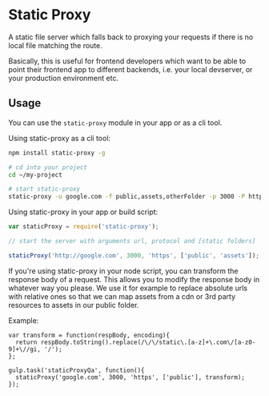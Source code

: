 # Static Proxy

A static file server which falls back to proxying your requests if there is no local file matching the route.

Basically, this is useful for frontend developers which want to be able to point their frontend app to different backends, i.e. your local devserver, or your production environment etc.

## Usage

You can use the `static-proxy` module in your app or as a cli tool.

Using static-proxy as a cli tool:

```bash
npm install static-proxy -g

# cd into your project
cd ~/my-project

# start static-proxy
static-proxy -u google.com -f public,assets,otherFolder -p 3000 -P https
```

Using static-proxy in your app or build script:

```javascript
var staticProxy = require('static-proxy');

// start the server with arguments url, protocol and [static folders]

staticProxy('http://google.com', 3000, 'https', ['public', 'assets']);
```

If you're using static-proxy in your node script, you can transform the response body of a request. This allows you to modify the response body in whatever way you please. We use it for example to replace absolute urls with relative ones so that we can map assets from a cdn or 3rd party resources to assets in our public folder.

Example:
```
var transform = function(respBody, encoding){
  return respBody.toString().replace(/\/\/static\.[a-z]+\.com\/[a-z0-9]+\//gi, '/');
};

gulp.task('staticProxyQa', function(){
  staticProxy('google.com', 3000, 'https', ['public'], transform);
});

```
